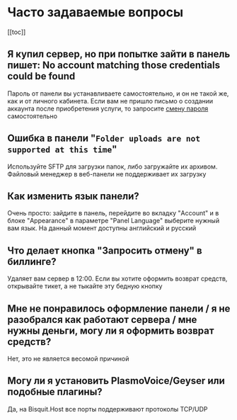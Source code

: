 # Часто задаваемые вопросы

[[toc]]

## Я купил сервер, но при попытке зайти в панель пишет: No account matching those credentials could be found

Пароль от панели вы устанавливаете самостоятельно, и он не такой же, как и от личного кабинета. Если вам не пришло письмо о создании аккаунта после приобретения услуги, то запросите [смену пароля](https://mgr.bisquit.host/auth/password) самостоятельно

## Ошибка в панели "`Folder uploads are not supported at this time`"

Используйте SFTP для загрузки папок, либо загружайте их архивом. Файловый менеджер в веб-панели не поддерживает их загрузку

## Как изменить язык панели?

Очень просто: зайдите в панель, перейдите во вкладку "Account" и в блоке "Appearance" в параметре "Panel Language" выберите нужный вам язык. На данный момент доступны английский и русский

## Что делает кнопка "Запросить отмену" в биллинге?

Удаляет вам сервер в 12:00. Если вы хотите оформить возврат средств, открывайте тикет, а не тыкайте эту бедную кнопку

## Мне не понравилось оформление панели / я не разобрался как работают сервера / мне нужны деньги, могу ли я оформить возврат средств?

Нет, это не является весомой причиной

## Могу ли я установить PlasmoVoice/Geyser или подобные плагины?

Да, на Bisquit.Host все порты поддерживают протоколы TCP/UDP